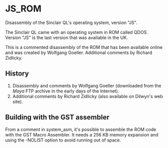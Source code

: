# JS_ROM
Disassembly of the Sinclair QL's operating system, version "JS".

The Sinclair QL came with an operating system in ROM called QDOS. Version "JS" is the last version that was available in the UK.

This is a commented disassembly of the ROM that has been available online and was created by Wolfgang Goeller. Additional comments by Richard Zidlicky.

## History
1. Disassembly and comments by Wolfgang Goeller (downloaded from the *Maya* FTP archive in the early days of the Internet).
2. Additional comments by Richard Zidlicky (also available on Dilwyn's web site).

## Building with the GST assembler
From a comment in system_asm, it's possible to assemble the ROM code with the GST Macro Assembler. It needs a 256 KB memory expansion and using the -NOLIST option to avoid running out of space.